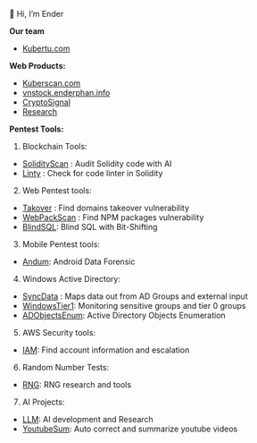 👋 Hi, I’m Ender

**Our team**
- [Kubertu.com](https://kubertu.com)

**Web Products:**
- [Kuberscan.com](https://kuberscan.com)
- [vnstock.enderphan.info](https://vnstock.enderphan.info)
- [CryptoSignal](https://t.me/+TY4CwLSzd_Q3MzBl)
- [Research](https://enderspub.kubertu.com/)

**Pentest Tools:**
1. Blockchain Tools:
- [SolidityScan](https://github.com/enderphan94/Solai) : Audit Solidity code with AI
- [Linty](https://github.com/enderphan94/linty) : Check for code linter in Solidity

2. Web Pentest tools:
- [Takover](https://github.com/enderphan94/takovery) : Find domains takeover vulnerability
- [WebPackScan](https://github.com/enderphan94/WebPackScan) : Find NPM packages vulnerability
- [BlindSQL](https://github.com/enderphan94/Blind-MySQL-Injection-Using-Bit-Shifting): Blind SQL with Bit-Shifting


3. Mobile Pentest tools:
- [Andum](https://github.com/enderphan94/andump): Android Data Forensic

4. Windows Active Directory:
- [SyncData](https://github.com/enderphan94/Syncing-Data-With-Hidden-Credentials) : Maps data out from AD Groups and external input
- [WindowsTier1](https://github.com/enderphan94/Windows-Tier-0-Groups-Monitoring): Monitoring sensitive groups and tier 0 groups
- [ADObjectsEnum](https://github.com/enderphan94/Active-Directory-Objects-Enumeration): Active Directory Objects Enumeration

5. AWS Security tools:
- [IAM](https://github.com/enderphan94/AWS-Security): Find account information and escalation

6. Random Number Tests:
- [RNG](https://github.com/enderphan94/RNG-Testing): RNG research and tools

7. AI Projects:
- [LLM](https://github.com/enderphan94/LLM): AI development and Research
- [YoutubeSum](https://github.com/enderphan94/youtube-sum): Auto correct and summarize youtube videos
